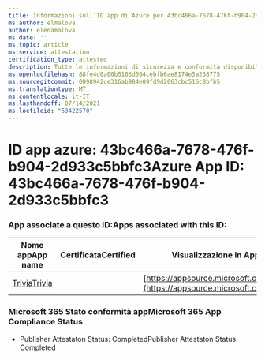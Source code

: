 ```yaml
---
title: Informazioni sull'ID app di Azure per 43bc466a-7678-476f-b904-2d933c5bbfc3
ms.author: elmalova
author: elenamalova
ms.date: ''
ms.topic: article
ms.service: attestation
certification_type: attested
description: Tutte le informazioni di sicurezza e conformità disponibili per 43bc466a-7678-476f-b904-2d933c5bbfc3.
ms.openlocfilehash: 88fe4d0a00b5103d664cebfb6ae8174e5a268775
ms.sourcegitcommit: 0098942ce316ab984e09fd9d2063cbc516c8bfb5
ms.translationtype: MT
ms.contentlocale: it-IT
ms.lasthandoff: 07/14/2021
ms.locfileid: "53422570"
---
```

# <a name="azure-app-id-43bc466a-7678-476f-b904-2d933c5bbfc3"></a><span data-ttu-id="5bf77-103">ID app azure: 43bc466a-7678-476f-b904-2d933c5bbfc3</span><span class="sxs-lookup"><span data-stu-id="5bf77-103">Azure App ID: 43bc466a-7678-476f-b904-2d933c5bbfc3</span></span>


### <a name="apps-associated-with-this-id"></a><span data-ttu-id="5bf77-104">App associate a questo ID:</span><span class="sxs-lookup"><span data-stu-id="5bf77-104">Apps associated with this ID:</span></span>
| <span data-ttu-id="5bf77-105">**Nome app**</span><span class="sxs-lookup"><span data-stu-id="5bf77-105">**App name**</span></span> | <span data-ttu-id="5bf77-106">**Certificata**</span><span class="sxs-lookup"><span data-stu-id="5bf77-106">**Certified**</span></span> | <span data-ttu-id="5bf77-107">**Visualizzazione in AppSource**</span><span class="sxs-lookup"><span data-stu-id="5bf77-107">**View in AppSource**</span></span> |
|-|-|-|
| [<span data-ttu-id="5bf77-108">Trivia</span><span class="sxs-lookup"><span data-stu-id="5bf77-108">Trivia</span></span>](https://docs.microsoft.com/en-us/microsoft-365-app-certification/forward/WA200001956) |  | [https://appsource.microsoft.com/product/office/WA200001956](https://appsource.microsoft.com/product/office/WA200001956) |

### <a name="microsoft-365-app-compliance-status"></a><span data-ttu-id="5bf77-109">Microsoft 365 Stato conformità app</span><span class="sxs-lookup"><span data-stu-id="5bf77-109">Microsoft 365 App Compliance Status</span></span>
- <span data-ttu-id="5bf77-110">Publisher Attestaton Status: Completed</span><span class="sxs-lookup"><span data-stu-id="5bf77-110">Publisher Attestaton Status: Completed</span></span>
